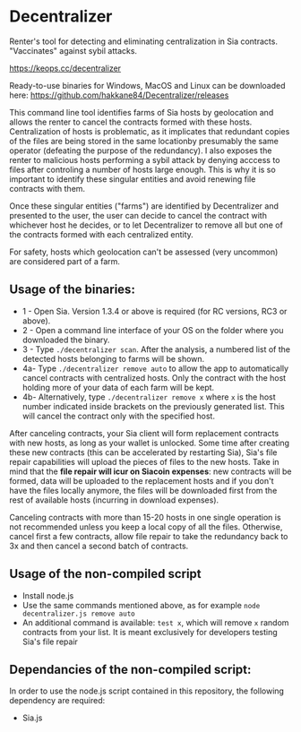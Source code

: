 # Decentralizer
Renter's tool for detecting and eliminating centralization in Sia contracts. "Vaccinates" against sybil attacks.

https://keops.cc/decentralizer

Ready-to-use binaries for Windows, MacOS and Linux can be downloaded here: https://github.com/hakkane84/Decentralizer/releases

This command line tool identifies farms of Sia hosts by geolocation and allows the renter to cancel the contracts formed with these hosts. Centralization of hosts is problematic, as it implicates that redundant copies of the files are being stored in the same locationby presumably the same operator (defeating the purpose of the redundancy). I also exposes the renter to malicious hosts performing a sybil attack by denying acccess to files after controling a number of hosts large enough. This is why it is so important to identify these singular entities and avoid renewing file contracts with them.

Once these singular entities ("farms") are identified by Decentralizer and presented to the user, the user can decide to cancel the contract with whichever host he decides, or to let Decentralizer to remove all but one of the contracts formed with each centralized entity.

For safety, hosts which geolocation can't be assessed (very uncommon) are considered part of a farm.

## Usage of the binaries:

* 1 - Open Sia. Version 1.3.4 or above is required (for RC versions, RC3 or above).
* 2 - Open a command line interface of your OS on the folder where you downloaded the binary.
* 3 - Type `./decentralizer scan`. After the analysis, a numbered list of the detected hosts belonging to farms will be shown.
* 4a- Type `./decentralizer remove auto` to allow the app to automatically cancel contracts with centralized hosts. Only the contract with the host holding more of your data of each farm will be kept. 
* 4b- Alternatively, type `./decentralizer remove x` where `x` is the host number indicated inside brackets on the previously generated list. This will cancel the contract only with the specified host.

After canceling contracts, your Sia client will form replacement contracts with new hosts, as long as your wallet is unlocked. Some time after creating these new contracts (this can be accelerated by restarting Sia), Sia's file repair capabilities will upload the pieces of files to the new hosts. Take in mind that the **file repair will icur on Siacoin expenses**: new contracts will be formed, data will be uploaded to the replacement hosts and if you don't have the files locally anymore, the files will be downloaded first from the rest of available hosts (incurring in download expenses).

Canceling contracts with more than 15-20 hosts in one single operation is not recommended unless you keep a local copy of all the files. Otherwise, cancel first a few contracts, allow file repair to take the redundancy back to 3x and then cancel a second batch of contracts.

## Usage of the non-compiled script

* Install node.js
* Use the same commands mentioned above, as for example `node decentralizer.js remove auto`
* An additional command is available: `test x`, which will remove `x` random contracts from your list. It is meant exclusively for developers testing Sia's file repair

## Dependancies of the non-compiled script:

In order to use the node.js script contained in this repository, the following dependency are required:

* Sia.js



